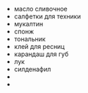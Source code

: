 - масло сливочное
- салфетки для техники
- мукалтин
- спонж
- тональник
- клей для ресниц
- карандаш для губ
- лук
- силденафил
-
-